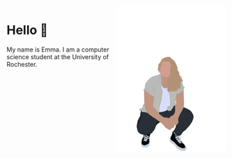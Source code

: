 <img align="right" width="50%" src="https://github.com/emma-campbell/emma-campbell/blob/master/assets/IMG_0130.PNG">

# Hello 👋

My name is Emma. I am a computer science student at the University of Rochester.
